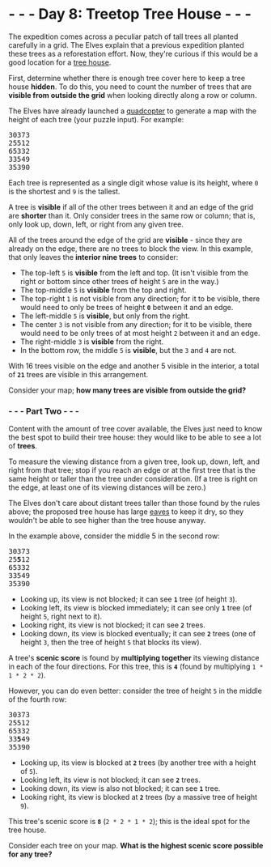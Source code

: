 # - - - Day 8: Treetop Tree House - - -

The expedition comes across a peculiar patch of tall trees all planted carefully in a grid. The Elves explain that a previous expedition planted these trees as a reforestation effort. Now, they're curious if this would be a good location for a [tree house](https://en.wikipedia.org/wiki/Tree_house).

First, determine whether there is enough tree cover here to keep a tree house **hidden**. To do this, you need to count the number of trees that are **visible from outside the grid** when looking directly along a row or column.

The Elves have already launched a [quadcopter](https://en.wikipedia.org/wiki/Quadcopter) to generate a map with the height of each tree (your puzzle input). For example:

<pre>
30373
25512
65332
33549
35390
</pre>

Each tree is represented as a single digit whose value is its height, where ``0`` is the shortest and ``9`` is the tallest.

A tree is **visible** if all of the other trees between it and an edge of the grid are **shorter** than it. Only consider trees in the same row or column; that is, only look up, down, left, or right from any given tree.

All of the trees around the edge of the grid are **visible** - since they are already on the edge, there are no trees to block the view. In this example, that only leaves the **interior nine trees** to consider:

* The top-left ``5`` is **visible** from the left and top. (It isn't visible from the right or bottom since other trees of height ``5`` are in the way.)
* The top-middle ``5`` is **visible** from the top and right.
* The top-right ``1`` is not visible from any direction; for it to be visible, there would need to only be trees of height **``0``** between it and an edge.
* The left-middle ``5`` is **visible**, but only from the right.
* The center ``3`` is not visible from any direction; for it to be visible, there would need to be only trees of at most height ``2`` between it and an edge.
* The right-middle ``3`` is **visible** from the right.
* In the bottom row, the middle ``5`` is **visible**, but the ``3`` and ``4`` are not.

With 16 trees visible on the edge and another 5 visible in the interior, a total of **``21``** trees are visible in this arrangement.

Consider your map; **how many trees are visible from outside the grid?**


### - - - Part Two - - -

Content with the amount of tree cover available, the Elves just need to know the best spot to build their tree house: they would like to be able to see a lot of **trees**.

To measure the viewing distance from a given tree, look up, down, left, and right from that tree; stop if you reach an edge or at the first tree that is the same height or taller than the tree under consideration. (If a tree is right on the edge, at least one of its viewing distances will be zero.)

The Elves don't care about distant trees taller than those found by the rules above; the proposed tree house has large [eaves](https://en.wikipedia.org/wiki/Eaves) to keep it dry, so they wouldn't be able to see higher than the tree house anyway.

In the example above, consider the middle 5 in the second row:

<pre>
30373
25<b>5</b>12
65332
33549
35390
</pre>

* Looking up, its view is not blocked; it can see **``1``** tree (of height ``3``).
* Looking left, its view is blocked immediately; it can see only **``1``** tree (of height ``5``, right next to it).
* Looking right, its view is not blocked; it can see **``2``** trees.
* Looking down, its view is blocked eventually; it can see **``2``** trees (one of height ``3``, then the tree of height ``5`` that blocks its view).

A tree's **scenic score** is found by **multiplying together** its viewing distance in each of the four directions. For this tree, this is **``4``** (found by multiplying ``1 * 1 * 2 * 2``).

However, you can do even better: consider the tree of height ``5`` in the middle of the fourth row:

<pre>
30373
25512
65332
33<b>5</b>49
35390
</pre>

* Looking up, its view is blocked at **``2``** trees (by another tree with a height of ``5``).
* Looking left, its view is not blocked; it can see **``2``** trees.
* Looking down, its view is also not blocked; it can see **``1``** tree.
* Looking right, its view is blocked at **``2``** trees (by a massive tree of height ``9``).

This tree's scenic score is **``8``** (``2 * 2 * 1 * 2``); this is the ideal spot for the tree house.

Consider each tree on your map. **What is the highest scenic score possible for any tree?**
